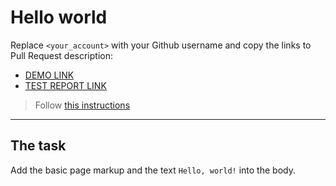 # Hello world
Replace `<your_account>` with your Github username and copy the links to Pull Request description:
- [DEMO LINK](https://AndriiNychaiuk.github.io/layout_hello-world/)
- [TEST REPORT LINK](https://AndriiNychaiuk.github.io/layout_hello-world/report/html_report/)

> Follow [this instructions](https://mate-academy.github.io/layout_task-guideline/#how-to-solve-the-layout-tasks-on-github)
___

## The task
Add the basic page markup and the text `Hello, world!` into the body.
